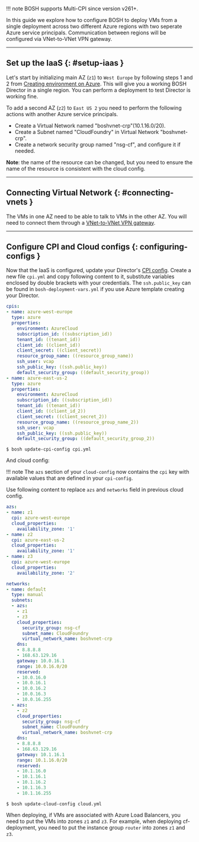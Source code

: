 !!! note
    BOSH supports Multi-CPI since version v261+.

In this guide we explore how to configure BOSH to deploy VMs from a single deployment across two different Azure regions with two seperate Azure service principals. Communication between regions will be configured via VNet-to-VNet VPN gateway.

---
## Set up the IaaS {: #setup-iaas }

Let's start by initializing main AZ (`z1`) to `West Europe` by following steps 1 and 2 from [Creating environment on Azure](init-azure.md). This will give you a working BOSH Director in a single region. You can perform a deployment to test Director is working fine.

To add a second AZ (`z2`) to `East US 2` you need to perform the following actions with another Azure service principals.

* Create a Virtual Network  named "boshvnet-crp"(10.1.16.0/20).
* Create a Subnet named "CloudFoundry" in Virtual Network "boshvnet-crp".
* Create a network security group named "nsg-cf", and configure it if needed.

**Note**: the name of the resource can be changed, but you need to ensure the name of the resource is consistent with the cloud config.

---
## Connecting Virtual Network {: #connecting-vnets }

The VMs in one AZ need to be able to talk to VMs in the other AZ. You will need to connect them through a [VNet-to-VNet VPN gateway](https://docs.microsoft.com/en-us/azure/vpn-gateway/vpn-gateway-howto-vnet-vnet-resource-manager-portal).

---
## Configure CPI and Cloud configs {: configuring-configs }

Now that the IaaS is configured, update your Director's [CPI config](cpi-config.md). Create a new file `cpi.yml` and copy following content to it, substitute variables enclosed by double brackets with your credentials. The `ssh.public_key` can be found in `bosh-deployment-vars.yml` if you use Azure template creating your Director.

```yaml
cpis:
- name: azure-west-europe
  type: azure
  properties:
    environment: AzureCloud
    subscription_id: ((subscription_id))
    tenant_id: ((tenant_id))
    client_id: ((client_id))
    client_secret: ((client_secret))
    resource_group_name: ((resource_group_name))
    ssh_user: vcap
    ssh_public_key: ((ssh.public_key))
    default_security_group: ((default_security_group))
- name: azure-east-us-2
  type: azure
  properties:
    environment: AzureCloud
    subscription_id: ((subscription_id))
    tenant_id: ((tenant_id))
    client_id: ((client_id_2))
    client_secret: ((client_secret_2))
    resource_group_name: ((resource_group_name_2))
    ssh_user: vcap
    ssh_public_key: ((ssh.public_key))
    default_security_group: ((default_security_group_2))
```

```shell
$ bosh update-cpi-config cpi.yml
```

And cloud config:

!!! note
    The `azs` section of your `cloud-config` now contains the `cpi` key with available values that are defined in your `cpi-config`.

Use following content to replace `azs` and `networks` field in previous cloud config.  

```yaml
azs:
- name: z1
  cpi: azure-west-europe
  cloud_properties:
    availability_zone: '1'
- name: z2
  cpi: azure-east-us-2
  cloud_properties:
    availability_zone: '1'
- name: z3
  cpi: azure-west-europe
  cloud_properties:
    availability_zone: '2'

networks:
- name: default
  type: manual
  subnets:
  - azs:
    - z1
    - z3
    cloud_properties:
      security_group: nsg-cf
      subnet_name: CloudFoundry
      virtual_network_name: boshvnet-crp
    dns:
    - 8.8.8.8
    - 168.63.129.16
    gateway: 10.0.16.1
    range: 10.0.16.0/20
    reserved:
    - 10.0.16.0
    - 10.0.16.1
    - 10.0.16.2
    - 10.0.16.3
    - 10.0.16.255
  - azs:
    - z2
    cloud_properties:
      security_group: nsg-cf
      subnet_name: CloudFoundry
      virtual_network_name: boshvnet-crp
    dns:
    - 8.8.8.8
    - 168.63.129.16
    gateway: 10.1.16.1
    range: 10.1.16.0/20
    reserved:
    - 10.1.16.0
    - 10.1.16.1
    - 10.1.16.2
    - 10.1.16.3
    - 10.1.16.255
```

```shell
$ bosh update-cloud-config cloud.yml
```

When deploying, if VMs are associated with Azure Load Balancers, you need to put the VMs into zones `z1` and `z3`. For example, when deploying cf-deployment, you need to put the instance group `router` into zones `z1` and `z3`.
